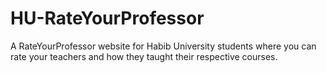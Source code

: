 # HU-RateYourProfessor
A RateYourProfessor website for Habib University students where you can rate your teachers and how they taught their respective courses.
